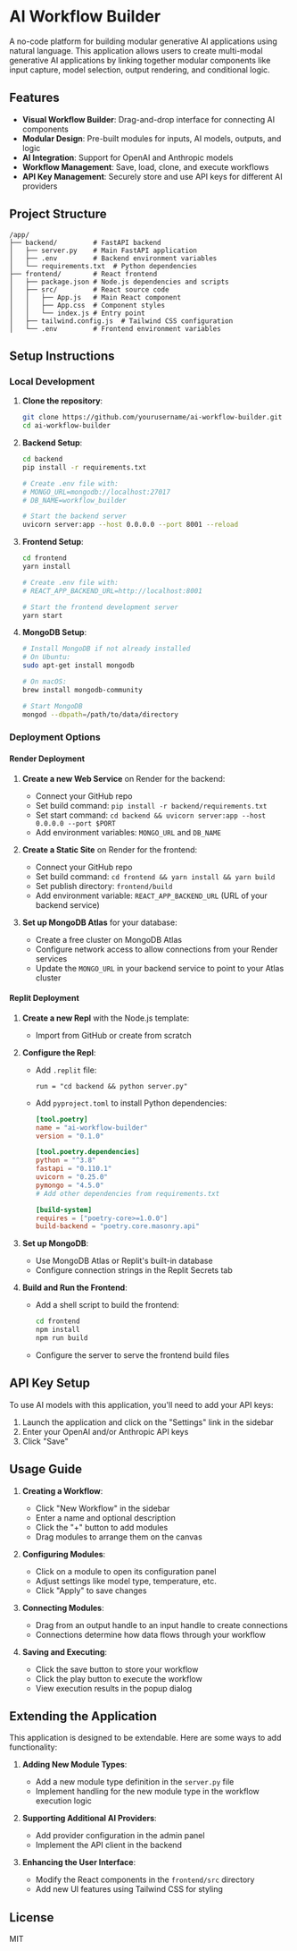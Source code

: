 # AI Workflow Builder

A no-code platform for building modular generative AI applications using natural language. This application allows users to create multi-modal generative AI applications by linking together modular components like input capture, model selection, output rendering, and conditional logic.

## Features

- **Visual Workflow Builder**: Drag-and-drop interface for connecting AI components
- **Modular Design**: Pre-built modules for inputs, AI models, outputs, and logic
- **AI Integration**: Support for OpenAI and Anthropic models
- **Workflow Management**: Save, load, clone, and execute workflows
- **API Key Management**: Securely store and use API keys for different AI providers

## Project Structure

```
/app/
├── backend/         # FastAPI backend
│   ├── server.py    # Main FastAPI application
│   ├── .env         # Backend environment variables
│   └── requirements.txt  # Python dependencies
├── frontend/        # React frontend
│   ├── package.json # Node.js dependencies and scripts
│   ├── src/         # React source code
│   │   ├── App.js   # Main React component
│   │   ├── App.css  # Component styles
│   │   └── index.js # Entry point
│   ├── tailwind.config.js  # Tailwind CSS configuration
│   └── .env         # Frontend environment variables
```

## Setup Instructions

### Local Development

1. **Clone the repository**:
   ```bash
   git clone https://github.com/yourusername/ai-workflow-builder.git
   cd ai-workflow-builder
   ```

2. **Backend Setup**:
   ```bash
   cd backend
   pip install -r requirements.txt
   
   # Create .env file with:
   # MONGO_URL=mongodb://localhost:27017
   # DB_NAME=workflow_builder
   
   # Start the backend server
   uvicorn server:app --host 0.0.0.0 --port 8001 --reload
   ```

3. **Frontend Setup**:
   ```bash
   cd frontend
   yarn install
   
   # Create .env file with:
   # REACT_APP_BACKEND_URL=http://localhost:8001
   
   # Start the frontend development server
   yarn start
   ```

4. **MongoDB Setup**:
   ```bash
   # Install MongoDB if not already installed
   # On Ubuntu:
   sudo apt-get install mongodb
   
   # On macOS:
   brew install mongodb-community
   
   # Start MongoDB
   mongod --dbpath=/path/to/data/directory
   ```

### Deployment Options

#### Render Deployment

1. **Create a new Web Service** on Render for the backend:
   - Connect your GitHub repo
   - Set build command: `pip install -r backend/requirements.txt`
   - Set start command: `cd backend && uvicorn server:app --host 0.0.0.0 --port $PORT`
   - Add environment variables: `MONGO_URL` and `DB_NAME`

2. **Create a Static Site** on Render for the frontend:
   - Connect your GitHub repo
   - Set build command: `cd frontend && yarn install && yarn build`
   - Set publish directory: `frontend/build`
   - Add environment variable: `REACT_APP_BACKEND_URL` (URL of your backend service)

3. **Set up MongoDB Atlas** for your database:
   - Create a free cluster on MongoDB Atlas
   - Configure network access to allow connections from your Render services
   - Update the `MONGO_URL` in your backend service to point to your Atlas cluster

#### Replit Deployment

1. **Create a new Repl** with the Node.js template:
   - Import from GitHub or create from scratch

2. **Configure the Repl**:
   - Add `.replit` file:
     ```
     run = "cd backend && python server.py"
     ```
   
   - Add `pyproject.toml` to install Python dependencies:
     ```toml
     [tool.poetry]
     name = "ai-workflow-builder"
     version = "0.1.0"
     
     [tool.poetry.dependencies]
     python = "^3.8"
     fastapi = "0.110.1"
     uvicorn = "0.25.0"
     pymongo = "4.5.0"
     # Add other dependencies from requirements.txt
     
     [build-system]
     requires = ["poetry-core>=1.0.0"]
     build-backend = "poetry.core.masonry.api"
     ```

3. **Set up MongoDB**:
   - Use MongoDB Atlas or Replit's built-in database
   - Configure connection strings in the Replit Secrets tab

4. **Build and Run the Frontend**:
   - Add a shell script to build the frontend:
     ```bash
     cd frontend
     npm install
     npm run build
     ```
   - Configure the server to serve the frontend build files

## API Key Setup

To use AI models with this application, you'll need to add your API keys:

1. Launch the application and click on the "Settings" link in the sidebar
2. Enter your OpenAI and/or Anthropic API keys
3. Click "Save"

## Usage Guide

1. **Creating a Workflow**:
   - Click "New Workflow" in the sidebar
   - Enter a name and optional description
   - Click the "+" button to add modules
   - Drag modules to arrange them on the canvas

2. **Configuring Modules**:
   - Click on a module to open its configuration panel
   - Adjust settings like model type, temperature, etc.
   - Click "Apply" to save changes

3. **Connecting Modules**:
   - Drag from an output handle to an input handle to create connections
   - Connections determine how data flows through your workflow

4. **Saving and Executing**:
   - Click the save button to store your workflow
   - Click the play button to execute the workflow
   - View execution results in the popup dialog

## Extending the Application

This application is designed to be extendable. Here are some ways to add functionality:

1. **Adding New Module Types**:
   - Add a new module type definition in the `server.py` file
   - Implement handling for the new module type in the workflow execution logic

2. **Supporting Additional AI Providers**:
   - Add provider configuration in the admin panel
   - Implement the API client in the backend

3. **Enhancing the User Interface**:
   - Modify the React components in the `frontend/src` directory
   - Add new UI features using Tailwind CSS for styling

## License

MIT

